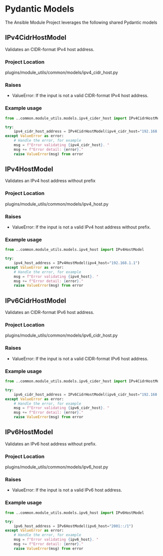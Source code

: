 # Pydantic Models

The Ansible Module Project leverages the following shared Pydantic models

## IPv4CidrHostModel

Validates an CIDR-format IPv4 host address.

### Project Location

plugins/module_utils/common/models/ipv4_cidr_host.py

### Raises

- ValueError: If the input is not a valid CIDR-format IPv4 host address.

### Example usage

```python
from ..common.module_utils.models.ipv4_cider_host import IPv4CidrHostModel

try:
    ipv4_cidr_host_address = IPv4CidrHostModel(ipv4_cidr_host="192.168.1.1/24")
except ValueError as error:
    # Handle the error, for example
    msg = f"Error validating {ipv4_cidr_host}. "
    msg += f"Error detail: {error}."
    raise ValueError(msg) from error
```

## IPv4HostModel

Validates an IPv4 host address without prefix

### Project Location

plugins/module_utils/common/models/ipv4_host.py

### Raises

- ValueError: If the input is not a valid IPv4 host address without prefix.

### Example usage

```python
from ..common.module_utils.models.ipv4_host import IPv4HostModel

try:
    ipv4_host_address = IPv4HostModel(ipv4_host="192.168.1.1")
except ValueError as error:
    # Handle the error, for example
    msg = f"Error validating {ipv4_host}. "
    msg += f"Error detail: {error}."
    raise ValueError(msg) from error
```

## IPv6CidrHostModel

Validates an CIDR-format IPv6 host address.

### Project Location

plugins/module_utils/common/models/ipv6_cidr_host.py

### Raises

- ValueError: If the input is not a valid CIDR-format IPv6 host address.

### Example usage

```python
from ..common.module_utils.models.ipv6_cider_host import IPv4CidrHostModel

try:
    ipv6_cidr_host_address = IPv6CidrHostModel(ipv6_cidr_host="192.168.1.1/24")
except ValueError as error:
    # Handle the error, for example
    msg = f"Error validating {ipv6_cidr_host}. "
    msg += f"Error detail: {error}."
    raise ValueError(msg) from error
```

## IPv6HostModel

Validates an IPv6 host address without prefix.

### Project Location

plugins/module_utils/common/models/ipv6_host.py

### Raises

- ValueError: If the input is not a valid IPv6 host address.

### Example usage

```python
from ..common.module_utils.models.ipv6_host import IPv6HostModel

try:
    ipv6_host_address = IPv6HostModel(ipv6_host="2001::/1")
except ValueError as error:
    # Handle the error, for example
    msg = f"Error validating {ipv6_host}. "
    msg += f"Error detail: {error}."
    raise ValueError(msg) from error
```
